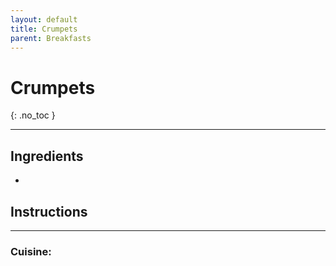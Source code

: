 ```yaml
---
layout: default
title: Crumpets
parent: Breakfasts
---
```


# Crumpets
{: .no_toc }

---

## Ingredients
<ul>
	<li></li>
</ul>

## Instructions

--- 

### Cuisine: 